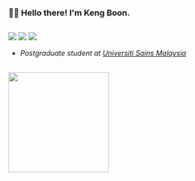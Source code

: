 ### 👋😎 Hello there! I'm Keng Boon.
##
<a href="https://www.linkedin.com/in/kengboon"><img src="https://img.shields.io/badge/linkedin-kengboon-%230B66C3?logo=linkedin"/></a> <a href="https://github.com/kengboon"><img src="https://img.shields.io/badge/github-kengboon-%2366707B?logo=github"/></a> <a href="https://www.kaggle.com/kengboon"><img src="https://img.shields.io/badge/kaggle-kengboon-%2320BEFF?logo=kaggle"/></a>

- *Postgraduate student at [Universiti Sains Malaysia](https://cs.usm.my)*
## 
<a href="https://ko-fi.com/woolf42"><img src="https://user-images.githubusercontent.com/5046671/197377067-ce6016ae-6368-47b6-a4eb-903eb7b0af9c.png" width="200" alt=""/></a>

